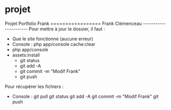 projet
======
Projet Portfolio Frank 
================= Frank Clémenceau ---------------------- Pour mettre à jour le dossier, il faut :
- Que le site fonctionne (aucune erreur) 
- Console : php app/console cache:clear 
-   php app/console 
- assets:install 
    - git status 
    - git add -A 
    - git commit -m "Modif Frank" 
    - git push

Pour récupérer les fichiers : 
-   Console : git pull
              git status 
              git add -A 
              git commit -m "Modif Frank" 
              git push
